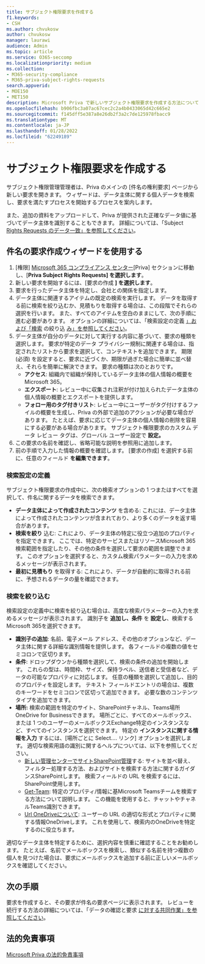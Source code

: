 ```yaml
---
title: サブジェクト権限要求を作成する
f1.keywords:
- CSH
ms.author: chvukosw
author: chvukosw
manager: laurawi
audience: Admin
ms.topic: article
ms.service: O365-seccomp
ms.localizationpriority: medium
ms.collection:
- M365-security-compliance
- M365-priva-subject-rights-requests
search.appverid:
- MOE150
- MET150
description: Microsoft Priva で新しいサブジェクト権限要求を作成する方法について説明します。
ms.openlocfilehash: b906fbc3a07ac67cec2c2a4b0433065d42c665e2
ms.sourcegitcommit: f145dff5e387a8e26db2f3a2c7de125978fbacc9
ms.translationtype: MT
ms.contentlocale: ja-JP
ms.lasthandoff: 01/28/2022
ms.locfileid: "62249189"
---
```

# <a name="create-a-subject-rights-request"></a>サブジェクト権限要求を作成する

サブジェクト権限管理管理者は、Priva のメインの [件名の権利要求] ページから新しい要求を開きます。 ウィザードは、データ主体に関する個人データを検索し、要求を満たすプロセスを開始するプロセスを案内します。

また、追加の資料をアップロードして、Priva が提供された正確なデータ値に基づいてデータ主体を識別することもできます。 詳細については、「Subject [Rights Requests のデータ一致」を参照してください](subject-rights-requests-data-match.md)。

## <a name="use-the-subject-rights-request-creation-wizard"></a>件名の要求作成ウィザードを使用する

1. [権限] [Microsoft 365 コンプライアンス センター](https://compliance.microsoft.com/)[Priva] セクションに移動し、[**Priva Subject Rights Requests] を選択します**。
1. 新しい要求を開始するには、[要求の作成 **] を選択します**。
1. 要求を行ったデータ主体を特定し、会社との関係を指定します。
1. データ主体に関連するアイテムの既定の検索を実行します。 データを取得する前に検索を絞り込むか、見積もりを取得する場合は、この段階でそれらの選択を行います。 また、すべてのアイテムを空白のままにして、次の手順に進む必要があります。 オプションの詳細については、「検索設定の定義 [」および「検索](#define-search-settings) の絞り込 [み」を参照してください](#refine-your-search)。
1. データ主体が自分のデータに対して実行する内容に基づいて、要求の種類を選択します。 要求が特定のデータ プライバシー規制に関連する場合は、指定されたリストから要求を選択して、コンテキストを追加できます。 期限 (必須) を設定すると、要求に近づくか、期限が過ぎた場合に簡単に並べ替え、それらを簡単に解決できます。 要求の種類は次のとおりです。
   - **アクセス**: 組織内で組織が保持しているデータ主体の個人情報の概要をMicrosoft 365。
   - **エクスポート**: レビュー中に収集され注釈が付け加えられたデータ主体の個人情報の概要とエクスポートを提供します。
   - **フォロー用のタグ付きリスト**: レビュー中にユーザーがタグ付けするファイルの概要を生成し、Priva の外部で追加のアクションが必要な場合があります。 たとえば、要求に応じてデータ主体の個人情報の削除を容易にする必要がある場合があります。 サブジェクト権限要求のカスタム データ レビュー タグは、グローバル ユーザー設定で **設定。**
1. この要求の名前を確認し、省略可能な説明を参照用に追加します。
1. 前の手順で入力した情報の概要を確認します。 [要求の作成] を選択する前に、任意のフィールド **を編集できます**。

### <a name="define-search-settings"></a>検索設定の定義

サブジェクト権限要求の作成中に、次の検索オプションの 1 つまたはすべてを選択して、件名に関するデータを検索できます。

- **データ主体によって作成されたコンテンツ** を含める: これには、データ主体によって作成されたコンテンツが含まれており、より多くのデータを返す場合があります。
- **検索を絞り** 込む: これにより、データ主体の特定に役立つ追加のプロパティを指定できます。 ここでは、特定のサービスまたはリソースMicrosoft 365検索範囲を指定したり、その他の条件を選択して要求の範囲を調整できます。 このオプションを選択すると、カスタム検索パラメーターの入力を求めるメッセージが表示されます。
- **最初に見積もり** を取得する: これにより、データが自動的に取得される前に、予想されるデータの量を確認できます。

### <a name="refine-your-search"></a>検索を絞り込む

検索設定の定義中に検索を絞り込む場合は、高度な検索パラメーターの入力を求めるメッセージが表示されます。 識別子を **追加し、条件** を **設定し**、検索するMicrosoft 365を選択できます。

- **識別子の追加**: 名前、電子メール アドレス、その他のオプションなど、データ主体に関する詳細な識別情報を提供します。 各フィールドの複数の値をセミコロンで区切ります。
- **条件**: ドロップダウンから種類を選択して、検索の条件の追加を開始します。 これらの型は、時間枠、サイズ、保持ラベル、送信者と受信者など、データの可能なプロパティに対応します。 任意の種類を選択して追加し、目的のプロパティを設定します。 テキスト フィールドエントリの場合は、複数のキーワードをセミコロンで区切って追加できます。 必要な数のコンテンツ タイプを追加できます。
- **場所:** 検索の範囲を特定のサイト、SharePointチャネル、Teams場所OneDrive for Businessできます。 場所ごとに、すべてのメールボックス、または 1 つのユーザーのメールボックスExchange特定のインスタンスなど、すべてのインスタンスを選択できます。 特定の **インスタンスに関する情報を入力** するには、[場所ごとに Select.... リンク] オプションを選択します。 適切な検索用語の識別に関するヘルプについては、以下を参照してください。
  - [新しい管理センターでサイトSharePoint管理](/sharepoint/manage-sites-in-new-admin-center)する: サイトを並べ替え、フィルター処理する方法、およびサイトを検索する方法に関するガイダンスSharePointします。 検索フィールドの URL を検索するには、SharePoint使用します。
  - [Get-Team](/powershell/module/teams/get-team): 特定のプロパティ/情報に基Microsoft Teamsチームを検索する方法について説明します。 この機能を使用すると、チャットやチャネルTeams識別できます。
  - [Url OneDriveについて](/onedrive/list-onedrive-urls#about-onedrive-urls): ユーザーの URL の適切な形式とプロパティに関する情報OneDriveします。 これを使用して、検索内のOneDriveを特定するのに役立ちます。

適切なデータ主体を特定するために、選択内容を慎重に確認することをお勧めします。 たとえば、名前でメールボックスを検索し、類似する名前を持つ複数の個人を見つけた場合は、要求にメールボックスを追加する前に正しいメールボックスを確認してください。

## <a name="next-steps"></a>次の手順

要求を作成すると、その要求が件名の要求ページに表示されます。 レビューを続行する方法の詳細については、「データの確認と要求 [に対する共同作業」を参照してください](subject-rights-requests-data-review.md)。

## <a name="legal-disclaimer"></a>法的免責事項

[Microsoft Priva の法的免責事項](priva-disclaimer.md)

